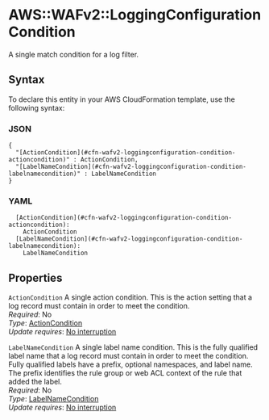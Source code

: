 # AWS::WAFv2::LoggingConfiguration Condition<a name="aws-properties-wafv2-loggingconfiguration-condition"></a>

A single match condition for a log filter\.

## Syntax<a name="aws-properties-wafv2-loggingconfiguration-condition-syntax"></a>

To declare this entity in your AWS CloudFormation template, use the following syntax:

### JSON<a name="aws-properties-wafv2-loggingconfiguration-condition-syntax.json"></a>

```
{
  "[ActionCondition](#cfn-wafv2-loggingconfiguration-condition-actioncondition)" : ActionCondition,
  "[LabelNameCondition](#cfn-wafv2-loggingconfiguration-condition-labelnamecondition)" : LabelNameCondition
}
```

### YAML<a name="aws-properties-wafv2-loggingconfiguration-condition-syntax.yaml"></a>

```
  [ActionCondition](#cfn-wafv2-loggingconfiguration-condition-actioncondition):
    ActionCondition
  [LabelNameCondition](#cfn-wafv2-loggingconfiguration-condition-labelnamecondition):
    LabelNameCondition
```

## Properties<a name="aws-properties-wafv2-loggingconfiguration-condition-properties"></a>

`ActionCondition` <a name="cfn-wafv2-loggingconfiguration-condition-actioncondition"></a>
A single action condition\. This is the action setting that a log record must contain in order to meet the condition\.  
_Required_: No  
_Type_: [ActionCondition](aws-properties-wafv2-loggingconfiguration-actioncondition.md)  
_Update requires_: [No interruption](https://docs.aws.amazon.com/AWSCloudFormation/latest/UserGuide/using-cfn-updating-stacks-update-behaviors.html#update-no-interrupt)

`LabelNameCondition` <a name="cfn-wafv2-loggingconfiguration-condition-labelnamecondition"></a>
A single label name condition\. This is the fully qualified label name that a log record must contain in order to meet the condition\. Fully qualified labels have a prefix, optional namespaces, and label name\. The prefix identifies the rule group or web ACL context of the rule that added the label\.  
_Required_: No  
_Type_: [LabelNameCondition](aws-properties-wafv2-loggingconfiguration-labelnamecondition.md)  
_Update requires_: [No interruption](https://docs.aws.amazon.com/AWSCloudFormation/latest/UserGuide/using-cfn-updating-stacks-update-behaviors.html#update-no-interrupt)
